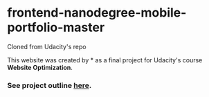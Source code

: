 # frontend-nanodegree-mobile-portfolio-master
Cloned from Udacity's repo

This website was created by * as a final project for Udacity's course **Website Optimization**.

### See project outline [here](https://github.com/go-0100-it/frontend-nanodegree-mobile-portfolio-master/blob/master/docs/Project%20outline.md).

